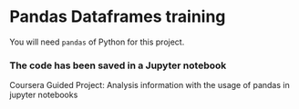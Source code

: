 # Pandas Dataframes training

You will need `pandas` of Python for this project.

### The code has been saved in a Jupyter notebook

Coursera Guided Project: Analysis information with the usage of pandas in jupyter notebooks
